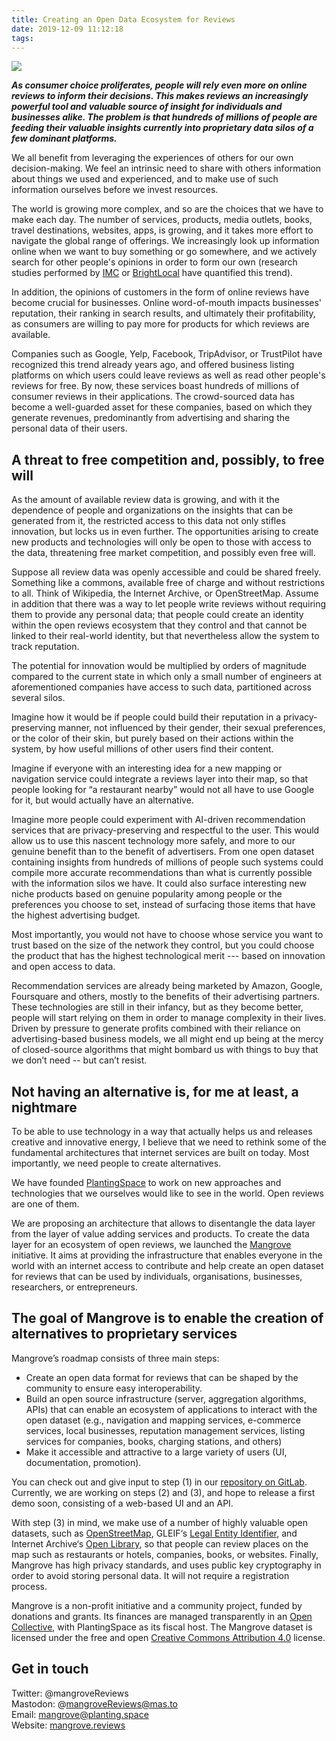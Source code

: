 ```yaml
---
title: Creating an Open Data Ecosystem for Reviews
date: 2019-12-09 11:12:18
tags:
---
```

![](https://i.imgur.com/hTwTo1l.jpg)

***As consumer choice proliferates, people will rely even more on online reviews to inform their decisions. This makes reviews an increasingly powerful tool and valuable source of insight for individuals and businesses alike. The problem is that hundreds of millions of people are feeding their valuable insights currently into proprietary data silos of a few dominant platforms.***

We all benefit from leveraging the experiences of others for our own decision-making. We feel an intrinsic need to share with others information about things we used and experienced, and to make use of such information ourselves before we invest resources.

The world is growing more complex, and so are the choices that we have to make each day. The number of services, products, media outlets, books, travel destinations, websites, apps, is growing, and it takes more effort to navigate the global range of offerings. We increasingly look up information online when we want to buy something or go somewhere, and we actively search for other people's opinions in order to form our own (research studies performed by [IMC](https://spiegel.medill.northwestern.edu/online-reviews/) or [BrightLocal](https://www.brightlocal.com/research/local-consumer-review-survey/) have quantified this trend).

In addition, the opinions of customers in the form of online reviews have become crucial for businesses. Online word-of-mouth impacts businesses' reputation, their ranking in search results, and ultimately their profitability, as consumers are willing to pay more for products for which reviews are available.

Companies such as Google, Yelp, Facebook, TripAdvisor, or TrustPilot have recognized this trend already years ago, and offered business listing platforms on which users could leave reviews as well as read other people's reviews for free. By now, these services boast hundreds of millions of consumer reviews in their applications. The crowd-sourced data has become a well-guarded asset for these companies, based on which they generate revenues, predominantly from advertising and sharing the personal data of their users.

## A threat to free competition and, possibly, to free will

As the amount of available review data is growing, and with it the dependence of people and organizations on the insights that can be generated from it, the restricted access to this data not only stifles innovation, but locks us in even further. The opportunities arising to create new products and technologies will only be open to those with access to the data, threatening free market competition, and possibly even free will.

Suppose all review data was openly accessible and could be shared freely. Something like a commons, available free of charge and without restrictions to all. Think of Wikipedia, the Internet Archive, or OpenStreetMap. Assume in addition that there was a way to let people write reviews without requiring them to provide any personal data; that people could create an identity within the open reviews ecosystem that they control and that cannot be linked to their real-world identity, but that nevertheless allow the system to track reputation. 

The potential for innovation would be multiplied by orders of magnitude compared to the current state in which only a small number of engineers at aforementioned companies have access to such data, partitioned across several silos.

Imagine how it would be if people could build their reputation in a privacy-preserving manner, not influenced by their gender, their sexual preferences, or the color of their skin, but purely based on their actions within the system, by how useful millions of other users find their content.

Imagine if everyone with an interesting idea for a new mapping or navigation service could integrate a reviews layer into their map, so that people looking for “a restaurant nearby” would not all have to use Google for it, but would actually have an alternative.

Imagine more people could experiment with AI-driven recommendation services that are privacy-preserving and respectful to the user. This would allow us to use this nascent technology more safely, and more to our genuine benefit than to the benefit of advertisers. From one open dataset containing insights from hundreds of millions of people such systems could compile more accurate recommendations than what is currently possible with the information silos we have. It could also surface interesting new niche products based on genuine popularity among people or the preferences you choose to set, instead of surfacing those items that have the highest advertising budget.

Most importantly, you would not have to choose whose service you want to trust based on the size of the network they control, but you could choose the product that has the highest technological merit --- based on innovation and open access to data.

Recommendation services are already being marketed by Amazon, Google, Foursquare and others, mostly to the benefits of their advertising partners. These technologies are still in their infancy, but as they become better, people will start relying on them in order to manage complexity in their lives. Driven by pressure to generate profits combined with their reliance on advertising-based business models, we all might end up being at the mercy of closed-source algorithms that might bombard us with things to buy that we don’t need -- but can’t resist.

## Not having an alternative is, for me at least, a nightmare

To be able to use technology in a way that actually helps us and releases creative and innovative energy, I believe that we need to rethink some of the fundamental architectures that internet services are built on today. Most importantly, we need people to create alternatives.

We have founded [PlantingSpace](https://planting.space) to work on new approaches and technologies that we ourselves would like to see in the world. Open reviews are one of them.

We are proposing an architecture that allows to disentangle the data layer from the layer of value adding services and products. To create the data layer for an ecosystem of open reviews, we launched the [Mangrove](https://mangrove.reviews) initiative. It aims at providing the infrastructure that enables everyone in the world with an internet access to contribute and help create an open dataset for reviews that can be used by individuals, organisations, businesses, researchers, or entrepreneurs.

## The goal of Mangrove is to enable the creation of alternatives to proprietary services

Mangrove’s roadmap consists of three main steps:

* Create an open data format for reviews that can be shaped by the community to ensure easy interoperability.  
* Build an open source infrastructure (server, aggregation algorithms, APIs) that can enable an ecosystem of applications to interact with the open dataset (e.g., navigation and mapping services, e-commerce services, local businesses, reputation management services, listing services for companies, books, charging stations, and others)  
* Make it accessible and attractive to a large variety of users (UI, documentation, promotion).  

You can check out and give input to step (1) in our [repository on GitLab](https://gitlab.com/plantingspace/mangrove). Currently, we are working on steps (2) and (3), and hope to release a first demo soon, consisting of a web-based UI and an API.  

With step (3) in mind, we make use of a number of highly valuable open datasets, such as [OpenStreetMap](https://www.openstreetmap.org/about), GLEIF‘s [Legal Entity Identifier](https://www.gleif.org/en/about/our-vision), and Internet Archive‘s [Open Library](https://openlibrary.org/), so that people can review places on the map such as restaurants or hotels, companies, books, or websites. Finally, Mangrove has high privacy standards, and uses public key cryptography in order to avoid storing personal data. It will not require a registration process.  

Mangrove is a non-profit initiative and a community project, funded by donations and grants. Its finances are managed transparently in an [Open Collective](https://opencollective.com/mangrove), with PlantingSpace as its fiscal host. The Mangrove dataset is licensed under the free and open [Creative Commons Attribution 4.0](https://creativecommons.org/licenses/by/4.0/) license.

## Get in touch

Twitter: @mangroveReviews  
Mastodon: @mangroveReviews@mas.to  
Email: mangrove@planting.space  
Website: [mangrove.reviews](https://mangrove.reviews)
